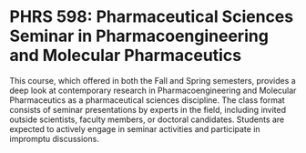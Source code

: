 # PHRS 598: Pharmaceutical Sciences Seminar in Pharmacoengineering and Molecular Pharmaceutics

This course, which offered in both the Fall and Spring semesters, provides a deep look at contemporary research in Pharmacoengineering and Molecular Pharmaceutics as a pharmaceutical sciences discipline. The class format consists of seminar presentations by experts in the field, including invited outside scientists, faculty members, or doctoral candidates. Students are expected to actively engage in seminar activities and participate in impromptu discussions.